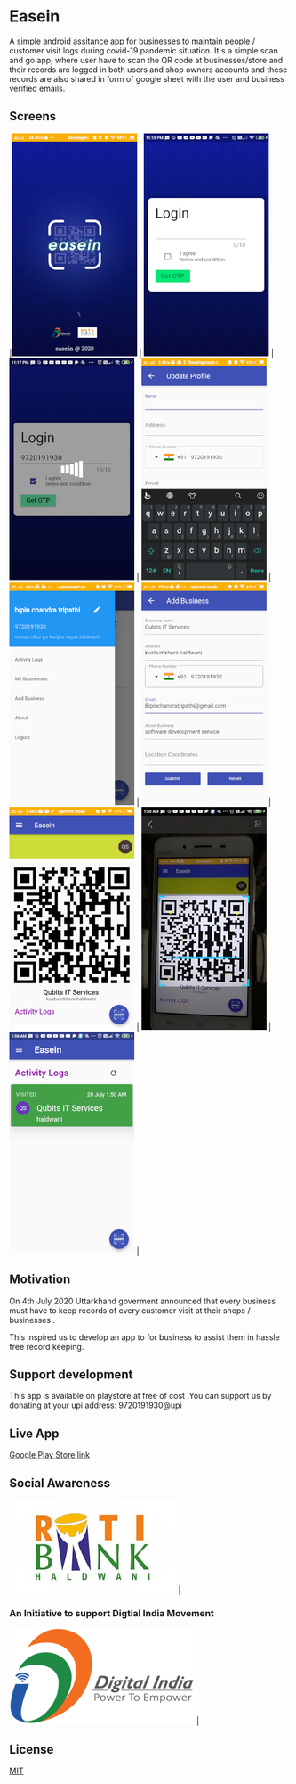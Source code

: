 # Easein

A simple android assitance app for businesses to maintain people / customer visit logs during covid-19 pandemic situation.
It's a simple scan and go app, where user have to scan the QR code at businesses/store and their records are logged in both users and shop owners accounts and these records are also shared in form of google sheet with the  user and business verified emails. 

## Screens

|![](screens/1.png) |
![](screens/2.png) |
![](screens/3.png) |
![](screens/4.png) |
![](screens/5.png) |
![](screens/6.png) |
![](screens/7.png) |
![](screens/8.png) |
![](screens/9.png) |

## Motivation

On 4th July 2020 Uttarkhand goverment announced that every business must have to keep records of every customer visit at their shops / businesses . 

This inspired us to develop an app to for business to assist them in hassle free record keeping.

## Support development
This app is available on playstore at free of cost .You can support us by donating at your upi address: 9720191930@upi

## Live App

[Google Play Store link](https://play.google.com/store/apps/details?id=com.qubits.easein.easein)

## Social Awareness 

![Roti Bank Haldwani](screens/roti-bank.jpeg) |

### An Initiative to support Digtial India Movement

![Digital India](screens/Digital_India_logo.png) |

## License

[MIT](https://choosealicense.com/licenses/mit/)

